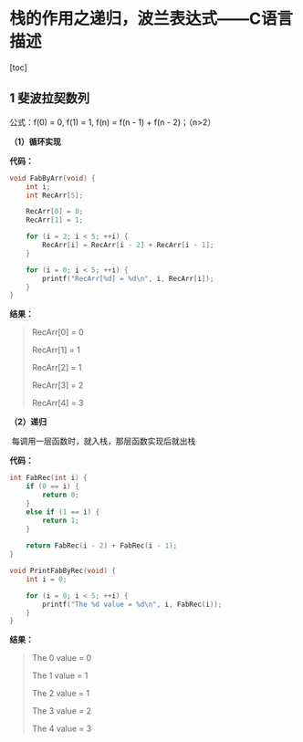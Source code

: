 # 栈的作用之递归，波兰表达式——C语言描述

[toc]



## 1 斐波拉契数列

公式：f(0) = 0, f(1) = 1, f(n) = f(n - 1) + f(n - 2)；（n>2）

**（1）循环实现**

**代码：**

```c
void FabByArr(void) {
	int i;
	int RecArr[5];

	RecArr[0] = 0;
	RecArr[1] = 1;	

	for (i = 2; i < 5; ++i) {
		RecArr[i] = RecArr[i - 2] + RecArr[i - 1];	
	}

	for (i = 0; i < 5; ++i) {
		printf("RecArr[%d] = %d\n", i, RecArr[i]);
	}
}
```

**结果：**

> RecArr[0] = 0
>
> RecArr[1] = 1
>
> RecArr[2] = 1
>
> RecArr[3] = 2
>
> RecArr[4] = 3

 

**（2）递归**

​	每调用一层函数时，就入栈，那层函数实现后就出栈

**代码：**

```c
int FabRec(int i) {
	if (0 == i) {
		return 0;
	}
	else if (1 == i) {
		return 1; 
	}
	
	return FabRec(i - 2) + FabRec(i - 1);
}

void PrintFabByRec(void) {
	int i = 0;

	for (i = 0; i < 5; ++i) {
		printf("The %d value = %d\n", i, FabRec(i));
	}
}

```

**结果：**

> The 0 value = 0
>
> The 1 value = 1
>
> The 2 value = 1
>
> The 3 value = 2
>
> The 4 value = 3